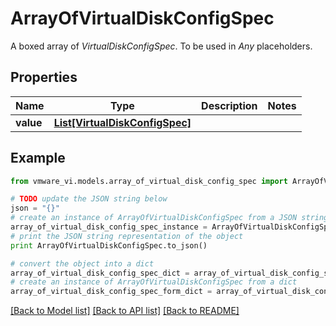 # ArrayOfVirtualDiskConfigSpec

A boxed array of *VirtualDiskConfigSpec*. To be used in *Any* placeholders. 

## Properties
Name | Type | Description | Notes
------------ | ------------- | ------------- | -------------
**value** | [**List[VirtualDiskConfigSpec]**](VirtualDiskConfigSpec.md) |  | 

## Example

```python
from vmware_vi.models.array_of_virtual_disk_config_spec import ArrayOfVirtualDiskConfigSpec

# TODO update the JSON string below
json = "{}"
# create an instance of ArrayOfVirtualDiskConfigSpec from a JSON string
array_of_virtual_disk_config_spec_instance = ArrayOfVirtualDiskConfigSpec.from_json(json)
# print the JSON string representation of the object
print ArrayOfVirtualDiskConfigSpec.to_json()

# convert the object into a dict
array_of_virtual_disk_config_spec_dict = array_of_virtual_disk_config_spec_instance.to_dict()
# create an instance of ArrayOfVirtualDiskConfigSpec from a dict
array_of_virtual_disk_config_spec_form_dict = array_of_virtual_disk_config_spec.from_dict(array_of_virtual_disk_config_spec_dict)
```
[[Back to Model list]](../README.md#documentation-for-models) [[Back to API list]](../README.md#documentation-for-api-endpoints) [[Back to README]](../README.md)


